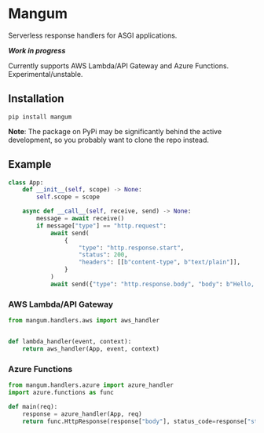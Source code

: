 # Mangum

Serverless response handlers for ASGI applications.

***Work in progress***

Currently supports AWS Lambda/API Gateway and Azure Functions. Experimental/unstable. 

## Installation

```pip install mangum```

**Note**: The package on PyPi may be significantly behind the active development, so you probably want to clone the repo instead.

## Example


```python
class App:
    def __init__(self, scope) -> None:
        self.scope = scope

    async def __call__(self, receive, send) -> None:
        message = await receive()
        if message["type"] == "http.request":
            await send(
                {
                    "type": "http.response.start",
                    "status": 200,
                    "headers": [[b"content-type", b"text/plain"]],
                }
            )
            await send({"type": "http.response.body", "body": b"Hello, world!"})

```

### AWS Lambda/API Gateway

```python
from mangum.handlers.aws import aws_handler


def lambda_handler(event, context):
    return aws_handler(App, event, context)

```


### Azure Functions

```python
from mangum.handlers.azure import azure_handler
import azure.functions as func

def main(req):
    response = azure_handler(App, req)
    return func.HttpResponse(response["body"], status_code=response["status_code"])

```
